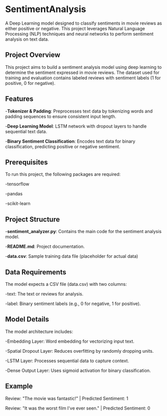 # SentimentAnalysis


A Deep Learning model designed to classify sentiments in movie reviews as either positive or negative. This project leverages Natural Language Processing (NLP) techniques and neural networks to perform sentiment analysis on text data.



## Project Overview
This project aims to build a sentiment analysis model using deep learning to determine the sentiment expressed in movie reviews. The dataset used for training and evaluation contains labeled reviews with sentiment labels (1 for positive, 0 for negative).

## Features
-**Tokenizer & Padding**: Preprocesses text data by tokenizing words and padding sequences to ensure consistent input length.

-**Deep Learning Model**: LSTM network with dropout layers to handle sequential text data.

-**Binary Sentiment Classification**: Encodes text data for binary classification, predicting positive or negative sentiment.

## Prerequisites
To run this project, the following packages are required:

-tensorflow

-pandas

-scikit-learn

## Project Structure
-**sentiment_analyzer.py**: Contains the main code for the sentiment analysis model.

-**README.md**: Project documentation.

-**data.csv**: Sample training data file (placeholder for actual data)

## Data Requirements
The model expects a CSV file (data.csv) with two columns:

-text: The text or reviews for analysis.

-label: Binary sentiment labels (e.g., 0 for negative, 1 for positive).

## Model Details
The model architecture includes:

-Embedding Layer: Word embedding for vectorizing input text.

-Spatial Dropout Layer: Reduces overfitting by randomly dropping units.

-LSTM Layer: Processes sequential data to capture context.

-Dense Output Layer: Uses sigmoid activation for binary classification.

## Example
Review: "The movie was fantastic!" | Predicted Sentiment: 1

Review: "It was the worst film I've ever seen." | Predicted Sentiment: 0

